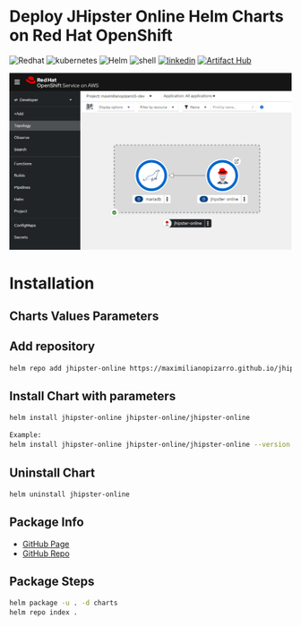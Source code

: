 # Deploy JHipster Online Helm Charts on Red Hat OpenShift
<link rel="icon" href="https://raw.githubusercontent.com/maximilianoPizarro/jhipster-online-helm-chart/main/favicon-152.ico" type="image/x-icon" >
<p align="left">
<img src="https://img.shields.io/badge/redhat-CC0000?style=for-the-badge&logo=redhat&logoColor=white" alt="Redhat">
<img src="https://img.shields.io/badge/kubernetes-%23326ce5.svg?style=for-the-badge&logo=kubernetes&logoColor=white" alt="kubernetes">
<img src="https://img.shields.io/badge/helm-0db7ed?style=for-the-badge&logo=helm&logoColor=white" alt="Helm">
<img src="https://img.shields.io/badge/shell_script-%23121011.svg?style=for-the-badge&logo=gnu-bash&logoColor=white" alt="shell">
<a href="https://www.linkedin.com/in/maximiliano-gregorio-pizarro-consultor-it"><img src="https://img.shields.io/badge/LinkedIn-0077B5?style=for-the-badge&logo=linkedin&logoColor=white" alt="linkedin" /></a>
<a href="https://artifacthub.io/packages/search?repo=jhipster-online"><img src="https://img.shields.io/endpoint?url=https://artifacthub.io/badge/repository/jhipster-online" alt="Artifact Hub" /></a>
</p>

<p align="left">
<img src="https://raw.githubusercontent.com/maximilianoPizarro/jhipster-online-helm-chart/refs/heads/main/image/capture.PNG" width="900" title="Run On Openshift">
</p>

# Installation

## Charts Values Parameters


## Add repository

```bash
helm repo add jhipster-online https://maximilianopizarro.github.io/jhipster-online-helm-chart/
```

## Install Chart with parameters

```bash
helm install jhipster-online jhipster-online/jhipster-online 
```

```bash
Example:
helm install jhipster-online jhipster-online/jhipster-online --version 0.1.0
```


## Uninstall Chart

```bash
helm uninstall jhipster-online
```

## Package Info

- [GitHub Page](https://maximilianopizarro.github.io/jhipster-online-helm-chart/)
- [GitHub Repo](https://github.com/maximilianoPizarro/jhipster-online-helm-chart)

## Package Steps

```bash
helm package -u . -d charts
helm repo index .
```
